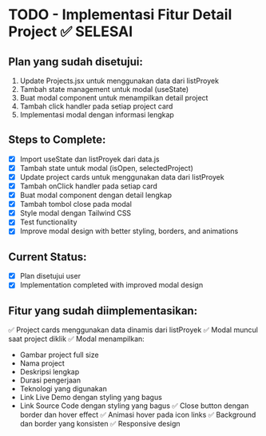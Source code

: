 # TODO - Implementasi Fitur Detail Project ✅ SELESAI

## Plan yang sudah disetujui:
1. Update Projects.jsx untuk menggunakan data dari listProyek
2. Tambah state management untuk modal (useState)
3. Buat modal component untuk menampilkan detail project
4. Tambah click handler pada setiap project card
5. Implementasi modal dengan informasi lengkap

## Steps to Complete:
- [x] Import useState dan listProyek dari data.js
- [x] Tambah state untuk modal (isOpen, selectedProject)
- [x] Update project cards untuk menggunakan data dari listProyek
- [x] Tambah onClick handler pada setiap card
- [x] Buat modal component dengan detail lengkap
- [x] Tambah tombol close pada modal
- [x] Style modal dengan Tailwind CSS
- [x] Test functionality
- [x] Improve modal design with better styling, borders, and animations

## Current Status:
- [x] Plan disetujui user
- [x] Implementation completed with improved modal design

## Fitur yang sudah diimplementasikan:
✅ Project cards menggunakan data dinamis dari listProyek
✅ Modal muncul saat project diklik
✅ Modal menampilkan:
  - Gambar project full size
  - Nama project
  - Deskripsi lengkap
  - Durasi pengerjaan
  - Teknologi yang digunakan
  - Link Live Demo dengan styling yang bagus
  - Link Source Code dengan styling yang bagus
✅ Close button dengan border dan hover effect
✅ Animasi hover pada icon links
✅ Background dan border yang konsisten
✅ Responsive design
